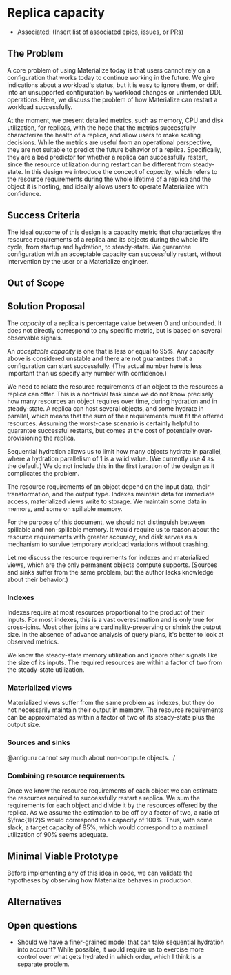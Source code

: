 # Replica capacity

- Associated: (Insert list of associated epics, issues, or PRs)

<!--
The goal of a design document is to thoroughly discover problems and
examine potential solutions before moving into the delivery phase of
a project. In order to be ready to share, a design document must address
the questions in each of the following sections. Any additional content
is at the discretion of the author.

Note: Feel free to add or remove sections as needed. However, most design
docs should at least keep the suggested sections.
-->

## The Problem

<!--
What is the user problem we want to solve?

The answer to this question should link to at least one open GitHub
issue describing the problem.
-->

A core problem of using Materialize today is that users cannot rely on a configuration that works today to continue working in the future.
We give indications about a workload's status, but it is easy to ignore them, or drift into an unsupported configuration by workload changes or unintended DDL operations.
Here, we discuss the problem of how Materialize can restart a workload successfully.

At the moment, we present detailed metrics, such as memory, CPU and disk utilization, for replicas, with the hope that the metrics successfully characterize the health of a replica, and allow users to make scaling decisions.
While the metrics are useful from an operational perspective, they are not suitable to predict the future behavior of a replica.
Specifically, they are a bad predictor for whether a replica can successfully restart, since the resource utilization during restart can be different from steady-state.
In this design we introduce the concept of _capacity_, which refers to the resource requirements during the whole lifetime of a replica and the object it is hosting, and ideally allows users to operate Materialize with confidence.

## Success Criteria

<!--
What does a solution to this problem need to accomplish in order to
be successful?

The criteria should help us verify that a proposed solution would solve
our problem without naming a specific solution. Instead, focus on the
outcomes we hope result from this work. Feel free to list both qualitative
and quantitative measurements.
-->

The ideal outcome of this design is a capacity metric that characterizes the resource requirements of a replica and its objects during the whole life cycle, from startup and hydration, to steady-state.
We guarantee configuration with an acceptable capacity can successfully restart, without intervention by the user or a Materialize engineer.

## Out of Scope

<!--
What does a solution to this problem not need to address in order to be
successful?

It's important to be clear about what parts of a problem we won't be solving
and why. This leads to crisper designs, and it aids in focusing the reviewer.
-->

## Solution Proposal

<!--
What is your preferred solution, and why have you chosen it over the
alternatives? Start this section with a brief, high-level summary.

This is your opportunity to clearly communicate your chosen design. For any
design document, the appropriate level of technical details depends both on
the target reviewers and the nature of the design that is being proposed.
A good rule of thumb is that you should strive for the minimum level of
detail that fully communicates the proposal to your reviewers. If you're
unsure, reach out to your manager for help.

Remember to document any dependencies that may need to break or change as a
result of this work.
-->

The _capacity_ of a replica is percentage value between 0 and unbounded.
It does not directly correspond to any specific metric, but is based on several observable signals.

An _acceptable capacity_ is one that is less or equal to 95%.
Any capacity above is considered unstable and there are not guarantees that a configuration can start successfully.
(The actual number here is less important than us specify any number with confidence.)

We need to relate the resource requirements of an object to the resources a replica can offer.
This is a nontrivial task since we do not know precisely how many resources an object requires over time, during hydration and in steady-state.
A replica can host several objects, and some hydrate in parallel, which means that the sum of their requirements must fit the offered resources.
Assuming the worst-case scenario is certainly helpful to guarantee successful restarts, but comes at the cost of potentially over-provisioning the replica.

Sequential hydration allows us to limit how many objects hydrate in parallel, where a hydration parallelism of 1 is a valid value.
(We currently use 4 as the default.)
We do not include this in the first iteration of the design as it complicates the problem.

The resource requirements of an object depend on the input data, their transformation, and the output type.
Indexes maintain data for immediate access, materialized views write to storage.
We maintain some data in memory, and some on spillable memory.

For the purpose of this document, we should not distinguish between spillable and non-spillable memory.
It would require us to reason about the resource requirements with greater accuracy, and disk serves as a mechanism to survive temporary workload variations without crashing.

Let me discuss the resource requirements for indexes and materialized views, which are the only permanent objects compute supports.
(Sources and sinks suffer from the same problem, but the author lacks knowledge about their behavior.)

### Indexes

Indexes require at most resources proportional to the product of their inputs.
For most indexes, this is a vast overestimation and is only true for cross-joins.
Most other joins are cardinality-preserving or shrink the output size.
In the absence of advance analysis of query plans, it's better to look at observed metrics.

We know the steady-state memory utilization and ignore other signals like the size of its inputs.
The required resources are within a factor of two from the steady-state utilization.

### Materialized views

Materialized views suffer from the same problem as indexes, but they do not necessarily maintain their output in memory.
The resource requirements can be approximated as within a factor of two of its steady-state plus the output size.

### Sources and sinks

@antiguru cannot say much about non-compute objects. :/

### Combining resource requirements

Once we know the resource requirements of each object we can estimate the resources required to successfully restart a replica.
We sum the requirements for each object and divide it by the resources offered by the replica.
As we assume the estimation to be off by a factor of two, a ratio of $\frac{1}{2}$ would correspond to a capacity of 100%.
Thus, with some slack, a target capacity of 95%, which would correspond to a maximal utilization of 90% seems adequate.

## Minimal Viable Prototype

<!--
Build and share the minimal viable version of your project to validate the
design, value, and user experience. Depending on the project, your prototype
might look like:

- A Figma wireframe, or fuller prototype
- SQL syntax that isn't actually attached to anything on the backend
- A hacky but working live demo of a solution running on your laptop or in a
  staging environment

The best prototypes will be validated by Materialize team members as well
as prospects and customers. If you want help getting your prototype in front
of external folks, reach out to the Product team in #product.

This step is crucial for de-risking the design as early as possible and a
prototype is required in most cases. In _some_ cases it can be beneficial to
get eyes on the initial proposal without a prototype. If you think that
there is a good reason for skipping or delaying the prototype, please
explicitly mention it in this section and provide details on why you'd
like to skip or delay it.
-->

Before implementing any of this idea in code, we can validate the hypotheses by observing how Materialize behaves in production.

## Alternatives

<!--
What other solutions were considered, and why weren't they chosen?

This is your chance to demonstrate that you've fully discovered the problem.
Alternative solutions can come from many places, like: you or your Materialize
team members, our customers, our prospects, academic research, prior art, or
competitive research. One of our company values is to "do the reading" and
to "write things down." This is your opportunity to demonstrate both!
-->

## Open questions

<!--
What is left unaddressed by this design document that needs to be
closed out?

When a design document is authored and shared, there might still be
open questions that need to be explored. Through the design document
process, you are responsible for getting answers to these open
questions. All open questions should be answered by the time a design
document is merged.
-->

* Should we have a finer-grained model that can take sequential hydration into account?
  While possible, it would require us to exercise more control over what gets hydrated in which order, which I think is a separate problem.
